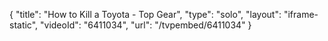 {
    "title": "How to Kill a Toyota - Top Gear",
    "type": "solo",
    "layout": "iframe-static",
    "videoId": "6411034",
    "url": "\/tvpembed\/6411034"
}